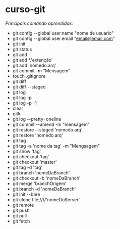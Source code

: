 # curso-git

_Principais comando aprendidos:_

- git config --global user.name "nome de usuario"
- git config --global user.email "email@email.com"
- git init
- git status
- git add .
- git add *.'extenção'
- git add 'nomedo.arq'
- git commit -m "Mensagem"
- touch .gitignore
- git diff
- git diff --staged
- git log
- git log -p
- git log -p -1
- clear
- gitk
- git log --pretty=oneline
- git commit --amend -m "mensagem"
- git restore --staged 'nomedo.arq'
- git restore 'nomedo.arq'
- git tag
- git tag -a 'nome da tag' -m "Mengsagem"
- git show 'tag'
- git checkout 'tag'
- git checkout 'master'
- git tag -d 'tag'
- git branch 'nomeDaBranch'
- git checkout -b 'nomeDaBranch'
- git merge 'branchOrigem'
- git branch -d 'nomeDaBranch'
- git init --bare
- git clone file:////'nomeDoServer'
- git remote
- git push
- git pull
- git fetch
